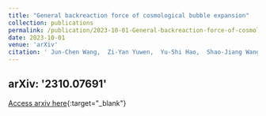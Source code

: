 ```yaml
---
title: "General backreaction force of cosmological bubble expansion"
collection: publications
permalink: /publication/2023-10-01-General-backreaction-force-of-cosmological-bubble-expansion
date: 2023-10-01
venue: 'arXiv'
citation: ' Jun-Chen Wang,  Zi-Yan Yuwen,  Yu-Shi Hao,  Shao-Jiang Wang, &quot;General backreaction force of cosmological bubble expansion.&quot; arXiv, 2023.'
---
```

arXiv: '2310.07691'
---
[Access arxiv here](2310.07691){:target="_blank"}
